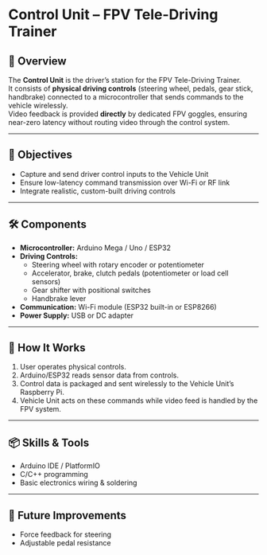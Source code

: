 # Control Unit – FPV Tele-Driving Trainer

## 📖 Overview
The **Control Unit** is the driver’s station for the FPV Tele-Driving Trainer.  
It consists of **physical driving controls** (steering wheel, pedals, gear stick, handbrake) connected to a microcontroller that sends commands to the vehicle wirelessly.  
Video feedback is provided **directly** by dedicated FPV goggles, ensuring near-zero latency without routing video through the control system.

---

## 🎯 Objectives
- Capture and send driver control inputs to the Vehicle Unit
- Ensure low-latency command transmission over Wi-Fi or RF link
- Integrate realistic, custom-built driving controls

---

## 🛠️ Components
- **Microcontroller:** Arduino Mega / Uno / ESP32
- **Driving Controls:**
  - Steering wheel with rotary encoder or potentiometer
  - Accelerator, brake, clutch pedals (potentiometer or load cell sensors)
  - Gear shifter with positional switches
  - Handbrake lever
- **Communication:** Wi-Fi module (ESP32 built-in or ESP8266)
- **Power Supply:** USB or DC adapter

---

## 📡 How It Works
1. User operates physical controls.
2. Arduino/ESP32 reads sensor data from controls.
3. Control data is packaged and sent wirelessly to the Vehicle Unit’s Raspberry Pi.
4. Vehicle Unit acts on these commands while video feed is handled by the FPV system.

---

## 📦 Skills & Tools
- Arduino IDE / PlatformIO
- C/C++ programming
- Basic electronics wiring & soldering

---

## 🔮 Future Improvements
- Force feedback for steering
- Adjustable pedal resistance
